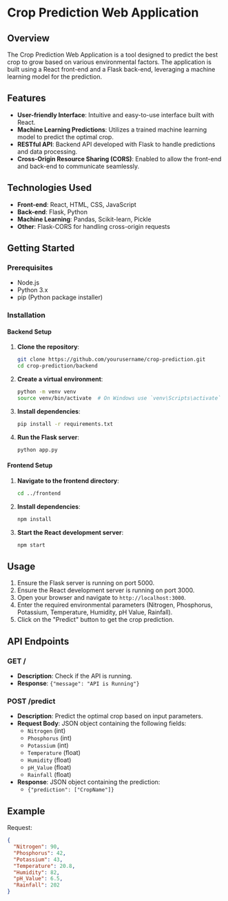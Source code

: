 # Crop Prediction Web Application

## Overview

The Crop Prediction Web Application is a tool designed to predict the best crop to grow based on various environmental factors. The application is built using a React front-end and a Flask back-end, leveraging a machine learning model for the prediction.

## Features

- **User-friendly Interface**: Intuitive and easy-to-use interface built with React.
- **Machine Learning Predictions**: Utilizes a trained machine learning model to predict the optimal crop.
- **RESTful API**: Backend API developed with Flask to handle predictions and data processing.
- **Cross-Origin Resource Sharing (CORS)**: Enabled to allow the front-end and back-end to communicate seamlessly.

## Technologies Used

- **Front-end**: React, HTML, CSS, JavaScript
- **Back-end**: Flask, Python
- **Machine Learning**: Pandas, Scikit-learn, Pickle
- **Other**: Flask-CORS for handling cross-origin requests

## Getting Started

### Prerequisites

- Node.js
- Python 3.x
- pip (Python package installer)

### Installation

#### Backend Setup

1. **Clone the repository**:
    ```bash
    git clone https://github.com/yourusername/crop-prediction.git
    cd crop-prediction/backend
    ```

2. **Create a virtual environment**:
    ```bash
    python -m venv venv
    source venv/bin/activate  # On Windows use `venv\Scripts\activate`
    ```

3. **Install dependencies**:
    ```bash
    pip install -r requirements.txt
    ```

4. **Run the Flask server**:
    ```bash
    python app.py
    ```

#### Frontend Setup

1. **Navigate to the frontend directory**:
    ```bash
    cd ../frontend
    ```

2. **Install dependencies**:
    ```bash
    npm install
    ```

3. **Start the React development server**:
    ```bash
    npm start
    ```

## Usage

1. Ensure the Flask server is running on port 5000.
2. Ensure the React development server is running on port 3000.
3. Open your browser and navigate to `http://localhost:3000`.
4. Enter the required environmental parameters (Nitrogen, Phosphorus, Potassium, Temperature, Humidity, pH Value, Rainfall).
5. Click on the "Predict" button to get the crop prediction.

## API Endpoints

### GET /

- **Description**: Check if the API is running.
- **Response**: `{"message": "API is Running"}`

### POST /predict

- **Description**: Predict the optimal crop based on input parameters.
- **Request Body**: JSON object containing the following fields:
  - `Nitrogen` (int)
  - `Phosphorus` (int)
  - `Potassium` (int)
  - `Temperature` (float)
  - `Humidity` (float)
  - `pH_Value` (float)
  - `Rainfall` (float)
- **Response**: JSON object containing the prediction:
  - `{"prediction": ["CropName"]}`

## Example

Request:
```json
{
  "Nitrogen": 90,
  "Phosphorus": 42,
  "Potassium": 43,
  "Temperature": 20.8,
  "Humidity": 82,
  "pH_Value": 6.5,
  "Rainfall": 202
}
